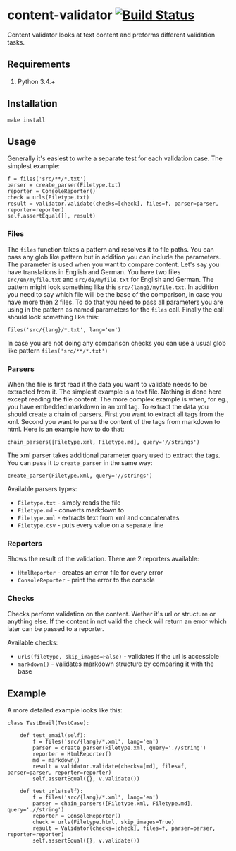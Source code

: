 content-validator [![Build Status](https://travis-ci.org/KeepSafe/content-validator.svg?branch=master)](https://travis-ci.org/KeepSafe/content-validator)
=================

Content validator looks at text content and preforms different validation tasks.

## Requirements

1. Python 3.4.+

## Installation

`make install`

## Usage

Generally it's easiest to write a separate test for each validation case. The simplest example:

```
f = files('src/**/*.txt')
parser = create_parser(Filetype.txt)
reporter = ConsoleReporter()
check = urls(Filetype.txt)
result = validator.validate(checks=[check], files=f, parser=parser, reporter=reporter)
self.assertEqual([], result)
```

### Files

The `files` function takes a pattern and resolves it to file paths. You can pass any glob like pattern but in addition you can include the parameters. The parameter is used when you want to compare content. Let's say you have translations in English and German. You have two files `src/en/myfile.txt`  and `src/de/myfile.txt` for English and German. The pattern might look something like this `src/{lang}/myfile.txt`. In addition you need to say which file will be the base of the comparison, in case you have more then 2 files. To do that you need to pass all parameters you are using in the pattern as named parameters for the `files` call. Finally the call should look something like this:

`files('src/{lang}/*.txt', lang='en')`

In case you are not doing any comparison checks you can use a usual glob like pattern `files('src/**/*.txt')`

### Parsers

When the file is first read it the data you want to validate needs to be extracted from it. The simplest example is a text file. Nothing is done here except reading the file content. The more complex example is when, for eg., you have embedded markdown in an xml tag. To extract the data you should create a chain of parsers. First you want to extract all tags from the xml. Second you want to parse the content of the tags from markdown to html. Here is an example how to do that:

`chain_parsers([Filetype.xml, Filetype.md], query='//strings')`

The xml parser takes additional parameter `query` used to extract the tags. You can pass it to `create_parser` in the same way:

`create_parser(Filetype.xml, query='//strings')`

Available parsers types:

* `Filetype.txt` - simply reads the file
* `Filetype.md` - converts markdown to
* `Filetype.xml` - extracts text from xml and concatenates
* `Filetype.csv` - puts every value on a separate line

### Reporters

Shows the result of the validation. There are 2 reporters available:

* `HtmlReporter` - creates an error file for every error
* `ConsoleReporter` - print the error to the console

### Checks

Checks perform validation on the content. Wether it's url or structure or anything else. If the content in not valid the check will return an error which later can be passed to a reporter.

Available checks:

* `urls(filetype, skip_images=False)` - validates if the url is accessible
* `markdown()` - validates markdown structure by comparing it with the base

## Example

A more detailed example looks like this:

```
class TestEmail(TestCase):

    def test_email(self):
        f = files('src/{lang}/*.xml', lang='en')
        parser = create_parser(Filetype.xml, query='.//string')
        reporter = HtmlReporter()
        md = markdown()
        result = validator.validate(checks=[md], files=f, parser=parser, reporter=reporter)
        self.assertEqual({}, v.validate())

    def test_urls(self):
        f = files('src/{lang}/*.xml', lang='en')
        parser = chain_parsers([Filetype.xml, Filetype.md], query='.//string')
        reporter = ConsoleReporter()
        check = urls(Filetype.html, skip_images=True)
        result = Validator(checks=[check], files=f, parser=parser, reporter=reporter)
        self.assertEqual({}, v.validate())
```
